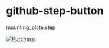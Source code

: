 # github-step-button

mounting_plate.step

[![Purchase](https://img.shields.io/badge/Purchase-STEP%20file-green)](None)